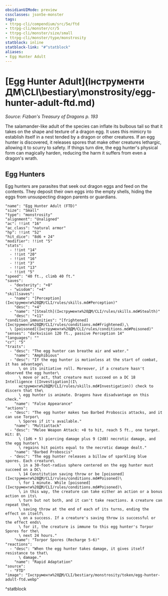 ```yaml
---
obsidianUIMode: preview
cssclasses: json5e-monster
tags:
- ttrpg-cli/compendium/src/5e/ftd
- ttrpg-cli/monster/cr/5
- ttrpg-cli/monster/size/small
- ttrpg-cli/monster/type/monstrosity
statblock: inline
statblock-link: "#^statblock"
aliases:
- Egg Hunter Adult
---
```

# [Egg Hunter Adult](Інструменти ДМ\CLI\bestiary\monstrosity/egg-hunter-adult-ftd.md)
*Source: Fizban's Treasury of Dragons p. 193*  

The salamander-like adult of the species can inflate its bulbous tail so that it takes on the shape and texture of a dragon egg. It uses this mimicry to establish itself in a nest tended by a dragon or other creatures. If an egg hunter is discovered, it releases spores that make other creatures lethargic, allowing it to scurry to safety. If things turn dire, the egg hunter's physical form can magically harden, reducing the harm it suffers from even a dragon's wrath.

## Egg Hunters

Egg hunters are parasites that seek out dragon eggs and feed on the contents. They deposit their own eggs into the empty shells, hiding the eggs from unsuspecting dragon parents or guardians.

```statblock
"name": "Egg Hunter Adult (FTD)"
"size": "Small"
"type": "monstrosity"
"alignment": "Unaligned"
"ac": !!int "16"
"ac_class": "natural armor"
"hp": !!int "52"
"hit_dice": "8d6 + 24"
"modifier": !!int "5"
"stats":
  - !!int "14"
  - !!int "20"
  - !!int "16"
  - !!int "3"
  - !!int "13"
  - !!int "5"
"speed": "40 ft., climb 40 ft."
"saves":
  - "dexterity": "+8"
  - "wisdom": "+4"
"skillsaves":
  - "name": "[Perception](Інструменти%20ДМ/CLI/rules/skills.md#Perception)"
    "desc": "+4"
  - "name": "[Stealth](Інструменти%20ДМ/CLI/rules/skills.md#Stealth)"
    "desc": "+11"
"condition_immunities": "[frightened](Інструменти%20ДМ/CLI/rules/conditions.md#Frightened),\
  \ [poisoned](Інструменти%20ДМ/CLI/rules/conditions.md#Poisoned)"
"senses": "darkvision 120 ft., passive Perception 14"
"languages": ""
"cr": "5"
"traits":
  - "desc": "The egg hunter can breathe air and water."
    "name": "Amphibious"
  - "desc": "If the egg hunter is motionless at the start of combat, it has advantage\
      \ on its initiative roll. Moreover, if a creature hasn't observed the egg hunter\
      \ move or act, that creature must succeed on a DC 18 Intelligence ([Investigation](І\
      нструменти%20ДМ/CLI/rules/skills.md#Investigation)) check to discern that the\
      \ egg hunter is animate. Dragons have disadvantage on this check."
    "name": "False Appearance"
"actions":
  - "desc": "The egg hunter makes two Barbed Proboscis attacks, and it can use Torpor\
      \ Spores if it's available."
    "name": "Multiattack"
  - "desc": "Melee Weapon Attack: +8 to hit, reach 5 ft., one target. Hit: 8\
      \ (1d6 + 5) piercing damage plus 9 (2d8) necrotic damage, and the egg hunter\
      \ regains hit points equal to the necrotic damage dealt."
    "name": "Barbed Proboscis"
  - "desc": "The egg hunter releases a billow of sparkling blue spores. Each creature\
      \ in a 30-foot-radius sphere centered on the egg hunter must succeed on a DC\
      \ 14 Constitution saving throw or be [poisoned](Інструменти%20ДМ/CLI/rules/conditions.md#Poisoned)\
      \ for 1 minute. While [poisoned](Інструменти%20ДМ/CLI/rules/conditions.md#Poisoned)\
      \ in this way, the creature can take either an action or a bonus action on its\
      \ turn but not both, and it can't take reactions. A creature can repeat the\
      \ saving throw at the end of each of its turns, ending the effect on itself\
      \ on a success. If a creature's saving throw is successful or the effect ends\
      \ for it, the creature is immune to this egg hunter's Torpor Spores for the\
      \ next 24 hours."
    "name": "Torpor Spores (Recharge 5-6)"
"reactions":
  - "desc": "When the egg hunter takes damage, it gives itself resistance to that\
      \ damage."
    "name": "Rapid Adaptation"
"source":
  - "FTD"
"image": "Інструменти%20ДМ/CLI/bestiary/monstrosity/token/egg-hunter-adult-ftd.webp"
```
^statblock